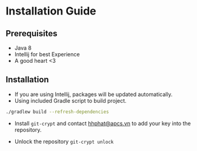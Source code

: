# Installation Guide
## Prerequisites

- Java 8
- Intellij for best Experience
- A good heart <3

## Installation

- If you are using Intellij, packages will be updated automatically.
- Using included Gradle script to build  project.
```bash
./gradlew build --refresh-dependencies
```
- Install `git-crypt` and contact hhphat@apcs.vn to add your key into the repository.

- Unlock the repository `git-crypt unlock`

